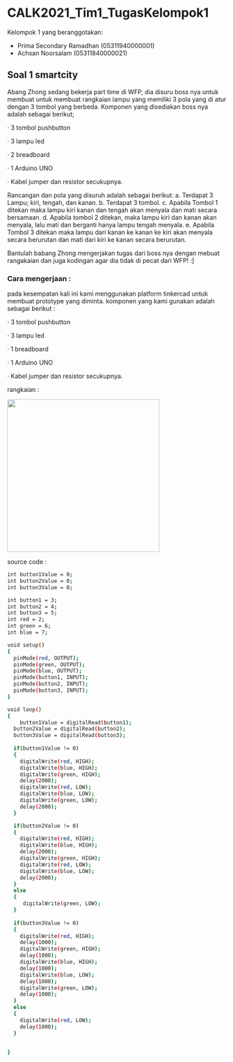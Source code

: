# CALK2021_Tim1_TugasKelompok1

Kelompok 1 yang beranggotakan:

- Prima Secondary Ramadhan  (05311940000001)
- Achsan Noorsalam (05311840000021)

## Soal 1 smartcity

Abang Zhong sedang bekerja part time di WFP, dia disuru boss nya untuk membuat untuk
membuat rangkaian lampu yang memiliki 3 pola yang di atur dengan 3 tombol yang berbeda.
Komponen yang disediakan boss nya adalah sebagai berikut;

· 3 tombol pushbutton

· 3 lampu led

· 2 breadboard

· 1 Arduino UNO

· Kabel jumper dan resistor secukupnya.


Rancangan dan pola yang disuruh adalah sebagai berikut:
a. Terdapat 3 Lampu; kiri, tengah, dan kanan.
b. Terdapat 3 tombol.
c. Apabila Tombol 1 ditekan maka lampu kiri kanan dan tengah akan menyala
dan mati secara bersamaan.
d. Apabila tombol 2 ditekan, maka lampu kiri dan kanan akan menyala, lalu mati
dan berganti hanya lampu tengah menyala.
e. Apabila Tombol 3 ditekan maka lampu dari kanan ke kanan ke kiri akan
menyala secara berurutan dan mati dari kiri ke kanan secara berurutan.


Bantulah babang Zhong mengerjakan tugas dari boss nya dengan mebuat rangakaian dan juga
kodingan agar dia tidak di pecat dari WFP! :]


### Cara mengerjaan :

pada kesempatan kali ini kami menggunakan platform tinkercad untuk membuat prototype yang diminta. komponen yang kami gunakan adalah sebagai berikut :

· 3 tombol pushbutton

· 3 lampu led

· 1 breadboard

· 1 Arduino UNO

· Kabel jumper dan resistor secukupnya.




rangkaian : 

<p>
  <img src="https://user-images.githubusercontent.com/73151849/118480818-ef8f5180-b73c-11eb-9306-c8bbef9d8113.png" width="350">  
</p>

source code : 
```sh
int button1Value = 0;
int button2Value = 0;
int button3Value = 0;

int button1 = 3;
int button2 = 4;
int button3 = 5;
int red = 2;
int green = 6;
int blue = 7;

void setup()
{
  pinMode(red, OUTPUT);
  pinMode(green, OUTPUT);
  pinMode(blue, OUTPUT);
  pinMode(button1, INPUT);
  pinMode(button2, INPUT);
  pinMode(button3, INPUT);
}

void loop()
{
	button1Value = digitalRead(button1);
  button2Value = digitalRead(button2);
  button3Value = digitalRead(button3);
  
  if(button1Value != 0)
  {
    digitalWrite(red, HIGH);
    digitalWrite(blue, HIGH);
    digitalWrite(green, HIGH);
    delay(2000);
    digitalWrite(red, LOW);
    digitalWrite(blue, LOW);
    digitalWrite(green, LOW);
    delay(2000);
  }

  if(button2Value != 0)
  {
    digitalWrite(red, HIGH);
    digitalWrite(blue, HIGH);
    delay(2000);
    digitalWrite(green, HIGH);
    digitalWrite(red, LOW);
    digitalWrite(blue, LOW);
    delay(2000);
  }
  else
  {
     digitalWrite(green, LOW);
  }
  
  if(button3Value != 0)
  {
    digitalWrite(red, HIGH);
    delay(1000);
    digitalWrite(green, HIGH);
    delay(1000);
    digitalWrite(blue, HIGH);
    delay(1000);    
    digitalWrite(blue, LOW);
    delay(1000);
    digitalWrite(green, LOW);
    delay(1000);
  }
  else
  {
    digitalWrite(red, LOW);
    delay(1000);
  }
  
  
}
  ```
